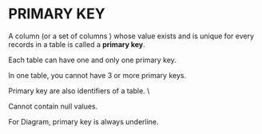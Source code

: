 # PRIMARY KEY 

A column (or a set of columns ) whose value exists and is unique for every records in a table is called a **primary key**. 

Each table can have one and only one primary key. 

In one table, you cannot have 3 or more primary keys. 

Primary key are also identifiers of a table. \

Cannot contain null values. 

For Diagram, primary key is always underline. 

